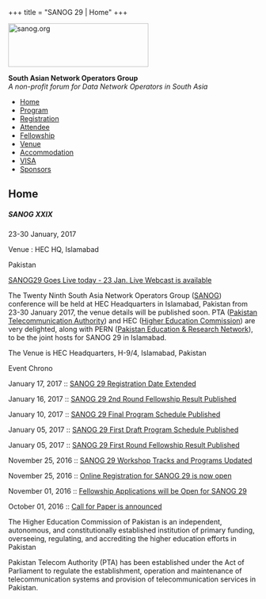 +++
title = "SANOG 29 | Home"
+++

[<img src="../images/logo.jpg" width="283" height="88" alt="sanog.org" />](../index.html)

**South Asian Network Operators Group**  
*A non-profit forum for Data Network Operators in South Asia*

-   [Home](index.html)
-   [Program](program.html)
-   [Registration](reg.html)
-   [Attendee](attendee.html)
-   [Fellowship](fellowship.html)
-   [Venue](venue.html)
-   [Accommodation](accomo.html)
-   [VISA](visa.html)
-   [Sponsors](downloads.html)

Home
----

##### SANOG XXIX

23-30 January, 2017

Venue : HEC HQ, Islamabad

Pakistan

  
  
  
  
  
  
  
  
  
  
  
  
  
  
  
  

[SANOG29 Goes Live today - 23 Jan. Live Webcast is
available](http://edutv.hec.gov.pk/)

  

The Twenty Ninth South Asia Network Operators Group
([SANOG](../index.html)) conference will be held at HEC Headquarters in
Islamabad, Pakistan from 23-30 January 2017, the venue details will be
published soon. PTA ([Pakistan Telecommunication
Authority](https://www.sanog.org/sanog29/“http://www.pta.gov.pk/“)) and
HEC ([Higher Education
Commission](https://www.sanog.org/sanog29/“http://www.hec.gov.pk”)) are
very delighted, along with PERN ([Pakistan Education & Research
Network](https://www.sanog.org/sanog29/“http://www.pern.edu.pk/“)), to
be the joint hosts for SANOG 29 in Islamabad.

  

The Venue is HEC Headquarters, H-9/4, Islamabad, Pakistan

  

Event Chrono

  

January 17, 2017 :: [SANOG 29 Registration Date Extended](reg.html)

  

January 16, 2017 :: [SANOG 29 2nd Round Fellowship Result
Published](fellowship.html)

  

January 10, 2017 :: [SANOG 29 Final Program Schedule
Published](program.html)

  

January 05, 2017 :: [SANOG 29 First Draft Program Schedule
Published](program.html)

  

January 05, 2017 :: [SANOG 29 First Round Fellowship Result
Published](fellowship.html)

  

November 25, 2016 :: [SANOG 29 Workshop Tracks and Programs
Updated](program.html)

  

November 25, 2016 :: [Online Registration for SANOG 29 is now
open](reg.html)

  

November 01, 2016 :: [Fellowship Applications will be Open for SANOG
29](fellowship.html)

  

October 01, 2016 :: [Call for Paper is announced](cfp.html)

  

The Higher Education Commission of Pakistan is an independent,
autonomous, and constitutionally established institution of primary
funding, overseeing, regulating, and accrediting the higher education
efforts in Pakistan

  

Pakistan Telecom Authority (PTA) has been established under the Act of
Parliament to regulate the establishment, operation and maintenance of
telecommunication systems and provision of telecommunication services in
Pakistan.

  

 
